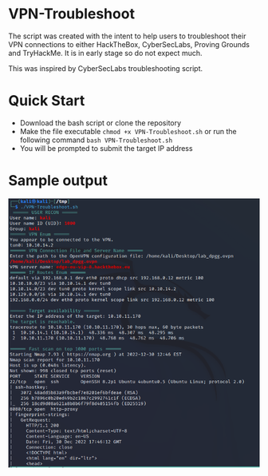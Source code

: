 # VPN-Troubleshoot


The script was created with the intent to help users to troubleshoot their VPN connections to either HackTheBox, CyberSecLabs, Proving Grounds and TryHackMe. It is in early stage so do not expect much.

This was inspired by CyberSecLabs troubleshooting script.

# Quick Start


- Download the bash script or clone the repository
- Make the file executable ``chmod +x VPN-Troubleshoot.sh`` or run the following command ``bash VPN-Troubleshoot.sh``
- You will be prompted to submit the target IP address

# Sample output
<img src="demo.png">
